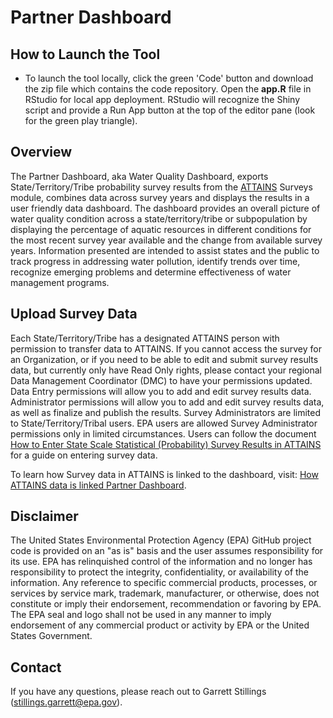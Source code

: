 # Partner Dashboard

## How to Launch the Tool
* To launch the tool locally, click the green 'Code' button and download the zip file which contains the code repository. Open the <b>app.R</b> file in RStudio for local app deployment. RStudio will recognize the Shiny script and provide a Run App button at the top of the editor pane (look for the green play triangle).

## Overview
The Partner Dashboard, aka Water Quality Dashboard, exports State/Territory/Tribe probability survey results from the [ATTAINS](https://www.epa.gov/waterdata/attains) Surveys module, combines data across survey years and displays the results in a user friendly data dashboard. The dashboard provides an overall picture of water quality condition across a state/territory/tribe or subpopulation by displaying the percentage of aquatic resources in different conditions for the most recent survey year available and the change from available survey years. Information presented are intended to assist states and the public to track progress in addressing water pollution, identify trends over time, recognize emerging problems and determine effectiveness of water management programs.

## Upload Survey Data

Each State/Territory/Tribe has a designated ATTAINS person with permission to transfer data to ATTAINS. If you cannot access the survey for an Organization, or if you need to be able to edit and submit survey results data, but currently only have Read Only rights, please contact your regional Data Management Coordinator (DMC) to have your permissions updated. Data Entry permissions will allow you to add and edit survey results data. Administrator permissions will allow you to add and edit survey results data, as well as finalize and publish the results. Survey
Administrators are limited to State/Territory/Tribal users. EPA users are allowed Survey Administrator permissions only in limited circumstances. Users can follow the document [How to Enter State Scale Statistical (Probability) Survey Results in ATTAINS](https://www.epa.gov/sites/default/files/2019-05/documents/attains_how_to_enter_state_survey_results_2019-05-17.pdf) for a guide on entering survey data.

To learn how Survey data in ATTAINS is linked to the dashboard, visit: [How ATTAINS data is linked Partner Dashboard](https://github.com/USEPA/Partner-Dashboard/ATTAINS_Dashboard_setup.pdf).


## Disclaimer
The United States Environmental Protection Agency (EPA) GitHub project code is provided on an "as is" basis and the user assumes responsibility for its use. EPA has relinquished control of the information and no longer has responsibility to protect the integrity, confidentiality, or availability of the information. Any reference to specific commercial products, processes, or services by service mark, trademark, manufacturer, or otherwise, does not constitute or imply their endorsement, recommendation or favoring by EPA. The EPA seal and logo shall not be used in any manner to imply endorsement of any commercial product or activity by EPA or the United States Government.

## Contact
If you have any questions, please reach out to Garrett Stillings (stillings.garrett@epa.gov).
